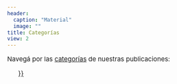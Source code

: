 ```yaml
---
header:
  caption: "Material"
  image: ""
title: Categorías
view: 2
---
```

<p style="font-size: 15px"> Navegá por las <a href=>categorías</a> de nuestras publicaciones: 
<ul style="font-size: 15px">
    <a href={{< list_categories >}}
</ul>
</p>